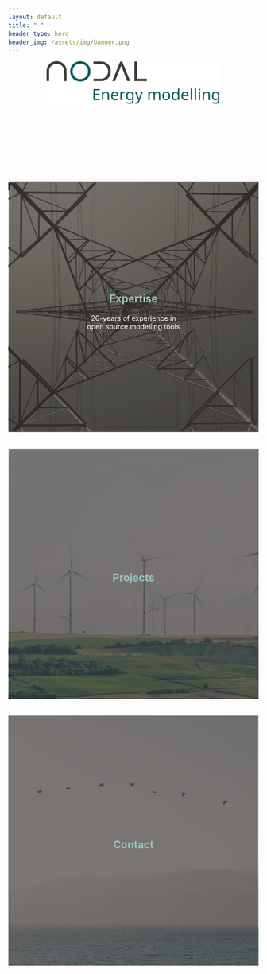 ```yaml
---
layout: default
title: " "
header_type: hero
header_img: /assets/img/banner.png
---
```


<div style="text-align: center">
  <img src="/assets/img/logo.svg" alt="Nodal-Tools logo" style="width: 350px; height: auto;" />
  <br><br>
  <p style="color: white; font-size: clamp(1rem, 2vw, 1.4rem);">Modelling solutions, research and innovation<br>for sustainable energy systems</p>
</div>

<div style="height: 50px;"></div>

<div style="position: relative; text-align: center">
  <a href="/expertise/">
    <img src="/assets/img/background_expertize.png" alt="Expertise" class="link-image" />
    <div style="position: absolute; top: 50%; left: 50%; transform: translate(-50%, -50%); color: white;">
      <h2 style="color: #9bc4beff;">Expertise</h2>
      <p>20-years of experience in<br>open source modelling tools</p>
    </div>
  </a>
</div>

<div style="height: 30px;"></div>

<div style="position: relative; text-align: center">
  <a href="/projects/">
    <img src="/assets/img/background_projects.png" alt="Projects" class="link-image" />
    <div style="position: absolute; top: 50%; left: 50%; transform: translate(-50%, -50%); color: white;">
      <h2 style="color: #9bc4beff;">Projects</h2>
    </div>
  </a>
</div>

<div style="height: 30px;"></div>

<div style="position: relative; text-align: center">
  <a href="/contact/">
    <img src="/assets/img/background_contact.png" alt="Contact" class="link-image" />
    <div style="position: absolute; top: 50%; left: 50%; transform: translate(-50%, -50%); color: white;">
      <h2 style="color: #9bc4beff;">Contact</h2>
    </div>
  </a>
</div>

